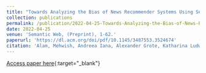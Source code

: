 ```yaml
---
title: "Towards Analyzing the Bias of News Recommender Systems Using Sentiment and Stance Detection"
collection: publications
permalink: /publication/2022-04-25-Towards-Analyzing-the-Bias-of-News-Recommender-Systems-Using-Sentiment-and-Stance-Detection
date: 2022-04-25
venue: 'Semantic Web, (Preprint), 1-62.'
paperurl: 'https://dl.acm.org/doi/pdf/10.1145/3487553.3524674'
citation: 'Alam, Mehwish, Andreea Iana, Alexander Grote, Katharina Ludwig, Philipp Müller, and Heiko Paulheim, &quot;Towards Analyzing the Bias of News Recommender Systems Using Sentiment and Stance Detection.&quot; In Companion Proceedings of the Web Conference 2022, pp. 448-457. 2022.'
---
```

[Access paper here](https://dl.acm.org/doi/pdf/10.1145/3487553.3524674){:target="_blank"}
